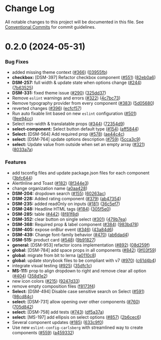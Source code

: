 # Change Log

All notable changes to this project will be documented in this file.
See [Conventional Commits](https://conventionalcommits.org) for commit guidelines.

# 0.2.0 (2024-05-31)

### Bug Fixes

- added missing theme context ([#366](https://github.com/CarlsbergGBS/cx-component-library/issues/366)) ([03955fb](https://github.com/CarlsbergGBS/cx-component-library/commit/03955fb08d99aef4437323eebd0b018bb044916a))
- **checkbox:** [DSM-397] Refactor checkbox component ([#551](https://github.com/CarlsbergGBS/cx-component-library/issues/551)) ([82eb0a6](https://github.com/CarlsbergGBS/cx-component-library/commit/82eb0a62c27c1df768ae94643365942d5f4398e1))
- **DSM-257:** full width & update state when options change ([#244](https://github.com/CarlsbergGBS/cx-component-library/issues/244)) ([7b63525](https://github.com/CarlsbergGBS/cx-component-library/commit/7b635253f57759d297a26cf15e23b159a2724b46))
- **DSM-331:** fixed theme issue ([#290](https://github.com/CarlsbergGBS/cx-component-library/issues/290)) ([325dd37](https://github.com/CarlsbergGBS/cx-component-library/commit/325dd371de145534d46e0fa47a1d5c63a169e6cb))
- Remove `eslint` warnings and errors ([#322](https://github.com/CarlsbergGBS/cx-component-library/issues/322)) ([4c7bc73](https://github.com/CarlsbergGBS/cx-component-library/commit/4c7bc737de8abb060919ac5ba16220a6d5d0ace9))
- Remove typography provider from every component ([#383](https://github.com/CarlsbergGBS/cx-component-library/issues/383)) ([5d05680](https://github.com/CarlsbergGBS/cx-component-library/commit/5d05680e40d3da5bb3042bd8191427a70606afc3))
- reverted changes ([#396](https://github.com/CarlsbergGBS/cx-component-library/issues/396)) ([ecfcf57](https://github.com/CarlsbergGBS/cx-component-library/commit/ecfcf573863253fea16e24764b6f452c3cc4f215))
- Run auto fixable lint based on new `eslint` configuration ([#501](https://github.com/CarlsbergGBS/cx-component-library/issues/501)) ([9ee94cc](https://github.com/CarlsbergGBS/cx-component-library/commit/9ee94cc2cd407f717e62d8857b5f20a74e7bbec4))
- Select min-width & translatable props ([#344](https://github.com/CarlsbergGBS/cx-component-library/issues/344)) ([72354d9](https://github.com/CarlsbergGBS/cx-component-library/commit/72354d95a0fbf12932340a1fe48b19943c26b0bd))
- **select-component:** Select button default type ([#154](https://github.com/CarlsbergGBS/cx-component-library/issues/154)) ([aff5844](https://github.com/CarlsbergGBS/cx-component-library/commit/aff5844a99d7e9c99530ba3de2bbec829fcdc5a5))
- **Select:** [DSM-564] Add required prop ([#578](https://github.com/CarlsbergGBS/cx-component-library/issues/578)) ([ae44c4c](https://github.com/CarlsbergGBS/cx-component-library/commit/ae44c4cce533f911503620f050a3cd0aa594f79f))
- **select:** [DSM-764] update options description ([#759](https://github.com/CarlsbergGBS/cx-component-library/issues/759)) ([5cca3c9](https://github.com/CarlsbergGBS/cx-component-library/commit/5cca3c92542f46f3a3d68ca61cc893f74dc33c7d))
- **select:** Update value from outside when set an empty array ([#321](https://github.com/CarlsbergGBS/cx-component-library/issues/321)) ([8033a7a](https://github.com/CarlsbergGBS/cx-component-library/commit/8033a7ad4917792640fa0766f0f599da4da05856))

### Features

- add tsconfig files and update package.json files for each component ([3bfc644](https://github.com/CarlsbergGBS/cx-component-library/commit/3bfc644e1cfc9dbb7cf7a0469e25fce055b53240))
- AlertInline and Toast ([#182](https://github.com/CarlsbergGBS/cx-component-library/issues/182)) ([8f344e3](https://github.com/CarlsbergGBS/cx-component-library/commit/8f344e392a6b339d3f159c3e8a2958ef5ddabd71))
- change organization name ([a0aa428](https://github.com/CarlsbergGBS/cx-component-library/commit/a0aa428f43138af5707a3ff4c0e36b7c056f02e6))
- **DSM-204:** dropdown search ([#155](https://github.com/CarlsbergGBS/cx-component-library/issues/155)) ([60263ac](https://github.com/CarlsbergGBS/cx-component-library/commit/60263ac4e403a0040f86c1f7059ae27a5b88f14b))
- **DSM-228:** Added rating component ([#379](https://github.com/CarlsbergGBS/cx-component-library/issues/379)) ([ab47354](https://github.com/CarlsbergGBS/cx-component-library/commit/ab47354db803fb051a1f87d66ee34966698df8bd))
- **DSM-235:** added readOnly on inputs ([#181](https://github.com/CarlsbergGBS/cx-component-library/issues/181)) ([36c5ef7](https://github.com/CarlsbergGBS/cx-component-library/commit/36c5ef7cb1225bf5a150918e01e10fd253377110))
- **DSM-248:** Headline HTML tags ([#184](https://github.com/CarlsbergGBS/cx-component-library/issues/184)) ([305f5e0](https://github.com/CarlsbergGBS/cx-component-library/commit/305f5e0fa92d5813f4877b338ad827a8c347d452))
- **DSM-285:** table ([#442](https://github.com/CarlsbergGBS/cx-component-library/issues/442)) ([8f81f8d](https://github.com/CarlsbergGBS/cx-component-library/commit/8f81f8d3436af86fd023d9737245a76a142ad51f))
- **DSM-352:** clear button on single select ([#301](https://github.com/CarlsbergGBS/cx-component-library/issues/301)) ([479b7ea](https://github.com/CarlsbergGBS/cx-component-library/commit/479b7ea10b8cf11d521414aa1d7d8b9b6e3e7aa2))
- **DSM-368:** Required prop & label component ([#384](https://github.com/CarlsbergGBS/cx-component-library/issues/384)) ([983bd78](https://github.com/CarlsbergGBS/cx-component-library/commit/983bd78c8f526a8faa2df601bf918b40219820f2))
- **DSM-405:** expose onBlur event ([#346](https://github.com/CarlsbergGBS/cx-component-library/issues/346)) ([43a84d6](https://github.com/CarlsbergGBS/cx-component-library/commit/43a84d6c9dacbe6ee65b94e20302017e9b45cc1b))
- **DSM-439:** Change font-family behavior ([#470](https://github.com/CarlsbergGBS/cx-component-library/issues/470)) ([ab6dad4](https://github.com/CarlsbergGBS/cx-component-library/commit/ab6dad414c42c4343de3de6abaa4cd3ff98cfca1))
- **DSM-515:** product card ([#548](https://github.com/CarlsbergGBS/cx-component-library/issues/548)) ([9b91827](https://github.com/CarlsbergGBS/cx-component-library/commit/9b918271c05d4a98fdd7c5b34bb356f89a92c991))
- **general:** [DSM-953] refactor icons implementation ([#892](https://github.com/CarlsbergGBS/cx-component-library/issues/892)) ([08d259f](https://github.com/CarlsbergGBS/cx-component-library/commit/08d259f476ce97e9db8ac41d5eb4773eabca0d37))
- **global:** [DSM-784] add space props in all components ([#842](https://github.com/CarlsbergGBS/cx-component-library/issues/842)) ([9f03f59](https://github.com/CarlsbergGBS/cx-component-library/commit/9f03f59e7518a99abcea06bacbee989d1ddb0465))
- **global:** migrate from bit to lerna ([a0110c8](https://github.com/CarlsbergGBS/cx-component-library/commit/a0110c8831370dc762c193b17cc593eed381f990))
- **global:** update storybook files to be compliant with v7 ([#970](https://github.com/CarlsbergGBS/cx-component-library/issues/970)) ([c61d4b4](https://github.com/CarlsbergGBS/cx-component-library/commit/c61d4b40a0755becf942ad3f28758a159f8c54e4))
- integrate visual testing ([#925](https://github.com/CarlsbergGBS/cx-component-library/issues/925)) ([35dfc1c](https://github.com/CarlsbergGBS/cx-component-library/commit/35dfc1cce6b76d5d2661d552f9fb25477d3a57f7))
- **MS-111:** prop to align dropdown to right and remove clear all option ([#404](https://github.com/CarlsbergGBS/cx-component-library/issues/404)) ([358d1e2](https://github.com/CarlsbergGBS/cx-component-library/commit/358d1e2cca4793a47f429881fe1589f8ea2eb1af))
- new icon colors ([#215](https://github.com/CarlsbergGBS/cx-component-library/issues/215)) ([9247d33](https://github.com/CarlsbergGBS/cx-component-library/commit/9247d3370bcde78432033ba8b23837f97e0b0dc0))
- remove empty composition files ([f8173f4](https://github.com/CarlsbergGBS/cx-component-library/commit/f8173f4a2ecbf80bb7b6ffe848c023ae31819c2d))
- **Select:** [DSM-494] Disable case sensitive search on Select ([#591](https://github.com/CarlsbergGBS/cx-component-library/issues/591)) ([98cd84c](https://github.com/CarlsbergGBS/cx-component-library/commit/98cd84c124762385aff4c24c25f42707cc23f5cd))
- **select:** [DSM-731] allow opening over other components ([#760](https://github.com/CarlsbergGBS/cx-component-library/issues/760)) ([705d842](https://github.com/CarlsbergGBS/cx-component-library/commit/705d842c41a0b0f5501a7060cdfe972a4810d09b))
- **select:** [DSM-758] add tests ([#743](https://github.com/CarlsbergGBS/cx-component-library/issues/743)) ([df5a37a](https://github.com/CarlsbergGBS/cx-component-library/commit/df5a37aa9cd5d408d798f3a977026737a9fae240))
- **select:** [MS-197] add ellipsis on select options ([#857](https://github.com/CarlsbergGBS/cx-component-library/issues/857)) ([2b6cec6](https://github.com/CarlsbergGBS/cx-component-library/commit/2b6cec65cdaa0dd96212f4821f53dea035b36563))
- Several component updates ([#185](https://github.com/CarlsbergGBS/cx-component-library/issues/185)) ([633c9f0](https://github.com/CarlsbergGBS/cx-component-library/commit/633c9f0a4432e9e3d08ff05156453660929c19a2))
- Use new `eslint-config-carlsberg` with streamlined way to create components ([#559](https://github.com/CarlsbergGBS/cx-component-library/issues/559)) ([a459332](https://github.com/CarlsbergGBS/cx-component-library/commit/a45933215bc0b523220743f17d988d7f1ad5fce6))
